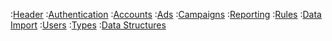 :[Header](blueprint/head.apib)
:[Authentication](blueprint/auth.apib)
:[Accounts](blueprint/accounts.apib)
:[Ads](blueprint/ads.apib)
:[Campaigns](blueprint/campaigns.apib)
:[Reporting](blueprint/reporting.apib)
:[Rules](blueprint/rules.apib)
:[Data Import](blueprint/data_import.apib)
:[Users](blueprint/users.apib)
:[Types](blueprint/types.apib)
:[Data Structures](blueprint/data_structures.apib)
